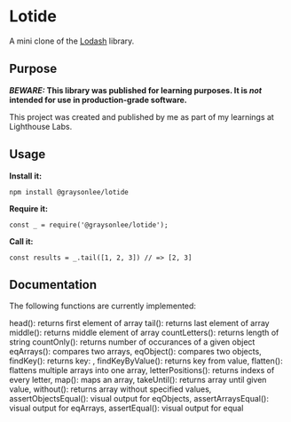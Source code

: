 # Lotide

A mini clone of the [Lodash](https://lodash.com) library.

## Purpose

**_BEWARE:_ This library was published for learning purposes. It is _not_ intended for use in production-grade software.**

This project was created and published by me as part of my learnings at Lighthouse Labs. 

## Usage

**Install it:**

`npm install @graysonlee/lotide`

**Require it:**

`const _ = require('@graysonlee/lotide');`

**Call it:**

`const results = _.tail([1, 2, 3]) // => [2, 3]`

## Documentation

The following functions are currently implemented:

  head(): returns first element of array
  tail(): returns last element of array
  middle(): returns middle element of array
  countLetters(): returns length of string 
  countOnly(): returns number of occurances of a given object
  eqArrays(): compares two arrays,
  eqObject(): compares two objects,
  findKey(): returns key: ,
  findKeyByValue(): returns key from value,
  flatten(): flattens multiple arrays into one array,
  letterPositions(): returns indexs of every letter,
  map(): maps an array,
  takeUntil(): returns array until given value,
  without(): returns array without specified values,
  assertObjectsEqual(): visual output for eqObjects,
  assertArraysEqual(): visual output for eqArrays,
  assertEqual(): visual output for equal